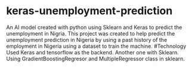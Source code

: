 # keras-unemployment-prediction
An AI model created with python using Sklearn and Keras to predict the unemployment in Nigria.
This project was created to help predict the unemployment prediction in Nigeria by using a past history of the employment in Nigeria using a dataset to  train the machine.
#Technology Used
 Keras and tensorflow as the backend.
 Another one with Sklearn. Using GradientBoostingRegresor and MultipleRegressor class in sklearn.
